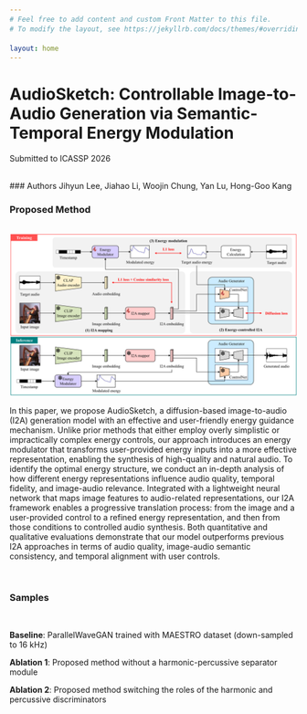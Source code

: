 ```yaml
---
# Feel free to add content and custom Front Matter to this file.
# To modify the layout, see https://jekyllrb.com/docs/themes/#overriding-theme-defaults

layout: home
---
```



# AudioSketch: Controllable Image-to-Audio Generation via Semantic-Temporal Energy Modulation

Submitted to ICASSP 2026

<br />
### Authors
Jihyun Lee, Jiahao Li, Woojin Chung, Yan Lu, Hong-Goo Kang

<br />



### Proposed Method

<br />
<img src="./assets/proposed.png"> 

<br />

In this paper, we propose AudioSketch, a diffusion-based image-to-audio (I2A) generation model with an effective and user-friendly energy guidance mechanism.
Unlike prior methods that either employ overly simplistic or impractically complex energy controls, our approach introduces an energy modulator that transforms user-provided energy inputs into a more effective representation, enabling the synthesis of high-quality and natural audio.
To identify the optimal energy structure, we conduct an in-depth analysis of how different energy representations influence audio quality, temporal fidelity, and image-audio relevance.
Integrated with a lightweight neural network that maps image features to audio-related representations, our I2A framework enables a progressive translation process: from the image and a user-provided control to a refined energy representation, and then from those conditions to controlled audio synthesis.
Both quantitative and qualitative evaluations demonstrate that our model outperforms previous I2A approaches in terms of audio quality, image-audio semantic consistency, and temporal alignment with user controls. 


<br />

### Samples

<br />

**Baseline**: ParallelWaveGAN trained with MAESTRO dataset (down-sampled to 16 kHz)

**Ablation 1**: Proposed method without a harmonic-percussive separator module

**Ablation 2**: Proposed method switching the roles of the harmonic and percussive discriminators



